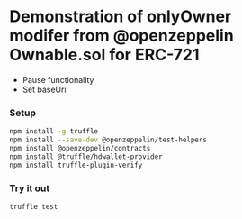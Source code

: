 # Demonstration of onlyOwner modifer from @openzeppelin Ownable.sol for ERC-721 
* Pause functionality
* Set baseUri

### Setup
```sh
npm install -g truffle
npm install --save-dev @openzeppelin/test-helpers
npm install @openzeppelin/contracts
npm install @truffle/hdwallet-provider
npm install truffle-plugin-verify
```

### Try it out

```sh
truffle test
```